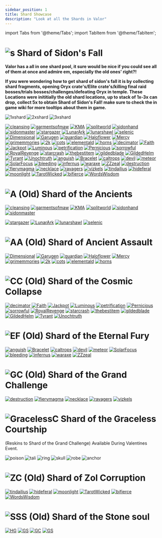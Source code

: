 ```yaml
---
sidebar_position: 1
title: Shard Showcase
description: "Look at all the Shards in Valor"
---
```


import Tabs from '@theme/Tabs';
import TabItem from '@theme/TabItem';

<Tabs>
  <TabItem value="Shard of Sidon's Fall" label="Shard of Sidon's Fall" default>

    
# ![s](https://raw.githubusercontent.com/Valor-Inc/Wiki/main/static/img/Shards_Misc_Consumables/Shard_of_Sidons_Fall.png) Shard of Sidon's Fall


**Valor has a all in one shard pool, it sure would be nice if you could see all of them at once and admire em, especially the old ones' right?!**

**If you were wondering how to get shard of sidon's fall it is by collecting shard fragments, opening Oryx crate's/Elite crate's/killing final raid bosses/trials bosses/challenges/defeating Oryx in temple. These Locations were inititially the old shard locations, up to stack of 1x-3x can drop, collect 5x to obtain Shard of Sidon's Fall! make sure to check the in game wiki for more tooltips about them in game.**


![1xshard](https://raw.githubusercontent.com/Valor-Inc/Wiki/main/static/img/Shards_Misc_Consumables/Sidons_Shard_Fragments_1.png)
![2xshard](https://raw.githubusercontent.com/Valor-Inc/Wiki/main/static/img/Shards_Misc_Consumables/Sidons_Shard_Fragments_2.png)
![3xshard](https://raw.githubusercontent.com/Valor-Inc/Wiki/main/static/img/Shards_Misc_Consumables/Sidons_Shard_Fragments_3.png)

[![cleansing](https://vwiki.valorserver.com/api/item/picture/cleansing%20cleric%20breastplate)](https://wiki.valorserver.com/docs/items/armors/heavys/legendary/cleansing_cleric_breastplate) [![garmentsofmaw](https://vwiki.valorserver.com/api/item/picture/garments%20of%20maw)](https://wiki.valorserver.com/docs/items/armors/robes/legendary/garments_of_maw) [![KMA](https://vwiki.valorserver.com/api/item/picture/katana%20of%20mythical%20alliance)](https://wiki.valorserver.com/docs/items/weapons/katanas/legendary/katana_of_mythical_alliance) [![splitworld](https://vwiki.valorserver.com/api/item/picture/robe%20of%20split%20worlds)](https://wiki.valorserver.com/docs/items/armors/robes/legendary/robe_of_split_worlds) [![sidonhand](https://vwiki.valorserver.com/api/item/picture/sidon's%20handcraft)](https://wiki.valorserver.com/docs/items/armors/robes/legendary/sidons_handcraft) [![sidonmaster](https://vwiki.valorserver.com/api/item/picture/sidon's%20masterpiece)](https://wiki.valorserver.com/docs/items/armors/lights/legendary/sidons_masterpiece/) 
[![stargazer](https://raw.githubusercontent.com/Valor-Inc/Wiki/main/static/img/Shards_Misc_Consumables/Shard_Pool_Showcasepng/Stargazer.png)](https://wiki.valorserver.com/docs/items/weapons/wands/legendary/stargazer)
[![LunarArk](https://raw.githubusercontent.com/Valor-Inc/Wiki/main/static/img/Shards_Misc_Consumables/Shard_Pool_Showcasepng/Lunar%20Ark.png)](https://wiki.valorserver.com/docs/items/abilities/scepters/legendary/lunar_ark)
[![lunarshawl](https://raw.githubusercontent.com/Valor-Inc/Wiki/main/static/img/Shards_Misc_Consumables/Shard_Pool_Showcasepng/Lunar%20Shawl.png)](https://wiki.valorserver.com/docs/items/armors/robes/legendary/lunar_shawl) 
[![selenic](https://raw.githubusercontent.com/Valor-Inc/Wiki/main/static/img/Shards_Misc_Consumables/Shard_Pool_Showcasepng/Selenic%20Clasp.png)](https://wiki.valorserver.com/docs/items/rings/legendary/selenic_clasp/)
[![Dimensional](https://vwiki.valorserver.com/api/item/picture/dimensional%20prism)](https://wiki.valorserver.com/docs/items/abilities/prisms/legendary/dimensional_prism) 
[![Garugen](https://raw.githubusercontent.com/Valor-Inc/Wiki/main/static/img/Shards_Misc_Consumables/Shard_Pool_Showcasepng/Garugen.png)](https://wiki.valorserver.com/docs/items/abilities/sheaths/legendary/garugen)
[![guardian](https://vwiki.valorserver.com/api/item/picture/guardian%20siphon)](https://wiki.valorserver.com/docs/items/abilities/siphons/legendary/guardian_siphon) 
[![Haloflower](https://raw.githubusercontent.com/Valor-Inc/Wiki/main/static/img/Shards_Misc_Consumables/Shard_Pool_Showcasepng/Haloflower%20Toxin.png)](https://wiki.valorserver.com/docs/items/abilities/poisons/legendary/haloflower_toxin) 
[![Mercy](https://vwiki.valorserver.com/api/item/picture/mercy%20of%20yazanahar)](https://wiki.valorserver.com/docs/items/armors/lights/legendary/mercy_of_yazanahar)
[![grimemmories](https://raw.githubusercontent.com/Valor-Inc/Wiki/main/static/img/Shards_Misc_Consumables/Shard_Pool_Showcasepng/Scythe%20of%20Grim%20Memories.png)](https://wiki.valorserver.com/docs/items/weapons/katanas/legendary/scythe_of_grim_memories)
[![2k](https://vwiki.valorserver.com/api/item/picture/the%202-k)](https://wiki.valorserver.com/docs/items/weapons/staves/legendary/the_2_k)
[![cots](https://vwiki.valorserver.com/api/item/picture/calling%20of%20the%20storm)](https://wiki.valorserver.com/docs/items/abilities/spells/legendary/calling_of_the_storm) [![elementald](https://vwiki.valorserver.com/api/item/picture/elemental%20drape)](https://wiki.valorserver.com/docs/items/armors/robes/legendary/elemental_drape) [![horns](https://vwiki.valorserver.com/api/item/picture/stormcaller's%20horns)](https://wiki.valorserver.com/docs/items/rings/legendary/stormcallers_horns)
[![decimator](https://raw.githubusercontent.com/Valor-Inc/Wiki/main/static/img/Shards_Misc_Consumables/Shard_Pool_Showcasepng/Decimator%20Bow.png)](https://wiki.valorserver.com/docs/items/weapons/bows/legendary/decimator_bow)
[![Faith](https://vwiki.valorserver.com/api/item/picture/faith%20of%20the%20angel)](https://wiki.valorserver.com/docs/items/weapons/swords/legendary/faith_of_the_angel) [![Jackpot](https://vwiki.valorserver.com/api/item/picture/jackpot)](https://wiki.valorserver.com/docs/items/rings/legendary/jackpot) [![Luminous](https://vwiki.valorserver.com/api/item/picture/luminous%20horizon)](https://wiki.valorserver.com/docs/items/abilities/seals/legendary/luminious_horizon) [![petrification](https://vwiki.valorserver.com/api/item/picture/petrification%20cloak)](https://wiki.valorserver.com/docs/items/abilities/cloaks/legendary/petrification_cloak) [![Pernicious](https://vwiki.valorserver.com/api/item/picture/pernicious%20fate-36)](https://wiki.valorserver.com/docs/items/abilities/scepters/legendary/pernicious_fate36) 
[![sorrowful](https://raw.githubusercontent.com/Valor-Inc/Wiki/main/static/img/Shards_Misc_Consumables/Shard_Pool_Showcasepng/Sorrowful%20Boundtouch.png)](https://wiki.valorserver.com/docs/items/weapons/wands/legendary/sorrowful_boundtouch)
[![RoyalRevenge](https://vwiki.valorserver.com/api/item/picture/staff%20of%20royal%20revenge)](https://wiki.valorserver.com/docs/items/weapons/staves/legendary/staff_of_royal_revenge) [![starcrash](https://vwiki.valorserver.com/api/item/picture/starcrash%20ring)](https://wiki.valorserver.com/docs/items/rings/legendary/starcrash_ring) [![thebestitem](https://raw.githubusercontent.com/Valor-Inc/Wiki/main/static/img/Shards_Misc_Consumables/Shard_Pool_Showcasepng/Sun%20and%20Moon%20Expansion.png)](https://wiki.valorserver.com/docs/items/abilities/spells/legendary/sun_and_moon_expansion) 
[![gildedblade](https://raw.githubusercontent.com/Valor-Inc/Wiki/main/static/img/Shards_Misc_Consumables/Shard_Pool_Showcasepng/The%20Gilded%20Blade.png)](https://wiki.valorserver.com/docs/items/weapons/daggers/legendary/the_gilded_blade)
[![GildedHelm](https://raw.githubusercontent.com/Valor-Inc/Wiki/main/static/img/Shards_Misc_Consumables/Shard_Pool_Showcasepng/The%20Gilded%20Helm.png)](https://wiki.valorserver.com/docs/items/abilities/helms/legendary/the_gilded_helm)
[![Tyrant](https://raw.githubusercontent.com/Valor-Inc/Wiki/main/static/img/Shards_Misc_Consumables/Shard_Pool_Showcasepng/Tyrant%20Helm.png)](https://wiki.valorserver.com/docs/items/abilities/helms/legendary/tyrant_helm)
[![Unochtruth](https://raw.githubusercontent.com/Valor-Inc/Wiki/main/static/img/Shards_Misc_Consumables/Shard_Pool_Showcasepng/Unoch's%20Truth.png)](https://wiki.valorserver.com/docs/items/abilities/orbs/legendary/unochs_truth) 
[![anguish](https://raw.githubusercontent.com/Valor-Inc/Wiki/main/static/img/Shards_Misc_Consumables/Shard_Pool_Showcasepng/Anguish%20of%20Drannol.png)](https://wiki.valorserver.com/docs/items/abilities/helms/legendary/anguish_of_drannol/)
[![Bracelet](https://vwiki.valorserver.com/api/item/picture/bracelet%20of%20the%20demolished)](https://wiki.valorserver.com/docs/items/rings/legendary/bracelet_of_the_demolished)
[![caltrops](https://vwiki.valorserver.com/api/item/picture/caltrops)](https://wiki.valorserver.com/docs/items/abilities/traps/legendary/caltrops) [![devil](https://vwiki.valorserver.com/api/item/picture/devil%20dice)](https://wiki.valorserver.com/docs/items/abilities/dice/legendary/devil_dice) [![meteor](https://vwiki.valorserver.com/api/item/picture/meteor)](https://wiki.valorserver.com/docs/items/weapons/wands/legendary/meteor) [![SolarFocus](https://vwiki.valorserver.com/api/item/picture/ring%20of%20solar%20focus)](https://wiki.valorserver.com/docs/items/rings/legendary/ring_of_solar_focus) [![bleeding](https://vwiki.valorserver.com/api/item/picture/the%20bleeding%20fang)](https://wiki.valorserver.com/docs/items/weapons/daggers/legendary/the_bleeding_fang) [![infernus](https://vwiki.valorserver.com/api/item/picture/the%20infernus)](https://wiki.valorserver.com/docs/items/armors/lights/legendary/the_infernus) 
[![waraxe](https://raw.githubusercontent.com/Valor-Inc/Wiki/main/static/img/Shards_Misc_Consumables/Shard_Pool_Showcasepng/Waraxe%20of%20Judgement.png)](https://wiki.valorserver.com/docs/items/weapons/swords/legendary/waraxe_of_judgement) 
[![ZZzeal](https://vwiki.valorserver.com/api/item/picture/zeal%20of%20the%20far-ranger)](https://wiki.valorserver.com/docs/items/abilities/quivers/legendary/zeal_of_the_far_ranger)
[![destruction](https://vwiki.valorserver.com/api/item/picture/destruction%20spirit)](https://wiki.valorserver.com/docs/items/abilities/poisons/legendary/destruction_spirit)
[![fierymagma](https://raw.githubusercontent.com/Valor-Inc/Wiki/main/static/img/Shards_Misc_Consumables/Shard_Pool_Showcasepng/Fiery%20Magma%20Stone.png)](https://wiki.valorserver.com/docs/items/abilities/talismans/legendary/fiery_magma_stone)
[![necklace](https://vwiki.valorserver.com/api/item/picture/necklace%20of%20undead%20support)](https://wiki.valorserver.com/docs/items/rings/legendary/necklace_of_undead_support) [![ravagers](https://vwiki.valorserver.com/api/item/picture/skull%20of%20ravagers)](https://wiki.valorserver.com/docs/items/abilities/skulls/legendary/skull_of_ravagers) [![vizkels](https://vwiki.valorserver.com/api/item/picture/vizkel's%20unholy%20garments)](https://wiki.valorserver.com/docs/items/armors/robes/legendary/vizkels_unholy_garments)
[![tindailius](https://vwiki.valorserver.com/api/item/picture/dagger%20of%20tindailius)](https://wiki.valorserver.com/docs/items/weapons/daggers/legendary/dagger_of_tindailius) [![hideferal](https://vwiki.valorserver.com/api/item/picture/hide%20of%20the%20feral)](https://wiki.valorserver.com/docs/items/armors/lights/legendary/hide_of_the_feral) [![moonlight](https://vwiki.valorserver.com/api/item/picture/moonlight)](https://wiki.valorserver.com/docs/items/weapons/wands/legendary/moonlight)  [![TarotWicked](https://vwiki.valorserver.com/api/item/picture/tarot%20of%20the%20wicked)](https://wiki.valorserver.com/docs/items/abilities/charms/legendary/tarot_of_the_wicked) [![bifierce](https://vwiki.valorserver.com/api/item/picture/the%20bifierce)](https://wiki.valorserver.com/docs/items/weapons/blades/legendary/The_Bifierce) [![WordsWisdom](https://vwiki.valorserver.com/api/item/picture/words%20of%20wisdom)](https://wiki.valorserver.com/docs/items/armors/robes/legendary/words_of_wisdom)

 
  </TabItem>
  <TabItem value="Ancients" label="Ancients">

# ![A](https://raw.githubusercontent.com/Valor-Inc/Wiki/main/static/img/Shards_Misc_Consumables/Shard_of_the_Ancients.png) **(Old)** Shard of the Ancients

[![cleansing](https://vwiki.valorserver.com/api/item/picture/cleansing%20cleric%20breastplate)](https://wiki.valorserver.com/docs/items/armors/heavys/legendary/cleansing_cleric_breastplate) [![garmentsofmaw](https://vwiki.valorserver.com/api/item/picture/garments%20of%20maw)](https://wiki.valorserver.com/docs/items/armors/robes/legendary/garments_of_maw) [![KMA](https://vwiki.valorserver.com/api/item/picture/katana%20of%20mythical%20alliance)](https://wiki.valorserver.com/docs/items/weapons/katanas/legendary/katana_of_mythical_alliance) [![splitworld](https://vwiki.valorserver.com/api/item/picture/robe%20of%20split%20worlds)](https://wiki.valorserver.com/docs/items/armors/robes/legendary/robe_of_split_worlds) [![sidonhand](https://vwiki.valorserver.com/api/item/picture/sidon's%20handcraft)](https://wiki.valorserver.com/docs/items/armors/robes/legendary/sidons_handcraft) [![sidonmaster](https://vwiki.valorserver.com/api/item/picture/sidon's%20masterpiece)](https://wiki.valorserver.com/docs/items/armors/lights/legendary/sidons_masterpiece/) 

[![stargazer](https://raw.githubusercontent.com/Valor-Inc/Wiki/main/static/img/Shards_Misc_Consumables/Shard_Pool_Showcasepng/Stargazer.png)](https://wiki.valorserver.com/docs/items/weapons/wands/legendary/stargazer)
[![LunarArk](https://raw.githubusercontent.com/Valor-Inc/Wiki/main/static/img/Shards_Misc_Consumables/Shard_Pool_Showcasepng/Lunar%20Ark.png)](https://wiki.valorserver.com/docs/items/abilities/scepters/legendary/lunar_ark)
[![lunarshawl](https://raw.githubusercontent.com/Valor-Inc/Wiki/main/static/img/Shards_Misc_Consumables/Shard_Pool_Showcasepng/Lunar%20Shawl.png)](https://wiki.valorserver.com/docs/items/armors/robes/legendary/lunar_shawl) 
[![selenic](https://raw.githubusercontent.com/Valor-Inc/Wiki/main/static/img/Shards_Misc_Consumables/Shard_Pool_Showcasepng/Selenic%20Clasp.png)](https://wiki.valorserver.com/docs/items/rings/legendary/selenic_clasp/)

 </TabItem>
  <TabItem value="Ancient Assault" label="Ancient Assault">

# ![AA](https://raw.githubusercontent.com/Valor-Inc/Wiki/main/static/img/Shards_Misc_Consumables/Shard%20of%20Ancient%20Assault.png) **(Old)** Shard of Ancient Assault

[![Dimensional](https://vwiki.valorserver.com/api/item/picture/dimensional%20prism)](https://wiki.valorserver.com/docs/items/abilities/prisms/legendary/dimensional_prism)
[![Garugen](https://raw.githubusercontent.com/Valor-Inc/Wiki/main/static/img/Shards_Misc_Consumables/Shard_Pool_Showcasepng/Garugen.png)](https://wiki.valorserver.com/docs/items/abilities/sheaths/legendary/garugen)
[![guardian](https://vwiki.valorserver.com/api/item/picture/guardian%20siphon)](https://wiki.valorserver.com/docs/items/abilities/siphons/legendary/guardian_siphon) [![Haloflower](https://raw.githubusercontent.com/Valor-Inc/Wiki/main/static/img/Shards_Misc_Consumables/Shard_Pool_Showcasepng/Haloflower%20Toxin.png)](https://wiki.valorserver.com/docs/items/abilities/poisons/legendary/haloflower_toxin) [![Mercy](https://vwiki.valorserver.com/api/item/picture/mercy%20of%20yazanahar)](https://wiki.valorserver.com/docs/items/armors/lights/legendary/mercy_of_yazanahar) 
[![grimemmories](https://raw.githubusercontent.com/Valor-Inc/Wiki/main/static/img/Shards_Misc_Consumables/Shard_Pool_Showcasepng/Scythe%20of%20Grim%20Memories.png)](https://wiki.valorserver.com/docs/items/weapons/katanas/legendary/scythe_of_grim_memories)
[![2k](https://vwiki.valorserver.com/api/item/picture/the%202-k)](https://wiki.valorserver.com/docs/items/weapons/staves/legendary/the_2_k) [![cots](https://vwiki.valorserver.com/api/item/picture/calling%20of%20the%20storm)](https://wiki.valorserver.com/docs/items/abilities/spells/legendary/calling_of_the_storm) [![elementald](https://vwiki.valorserver.com/api/item/picture/elemental%20drape)](https://wiki.valorserver.com/docs/items/armors/robes/legendary/elemental_drape) [![horns](https://vwiki.valorserver.com/api/item/picture/stormcaller's%20horns)](https://wiki.valorserver.com/docs/items/rings/legendary/stormcallers_horns)

  </TabItem>
  <TabItem value="Cosmic Collapse" label="Cosmic Collapse">

# ![CC](https://raw.githubusercontent.com/Valor-Inc/Wiki/main/static/img/Shards_Misc_Consumables/Shard_of_Cosmic_Collapse.png) **(Old)** Shard of the Cosmic Collapse

[![decimator](https://raw.githubusercontent.com/Valor-Inc/Wiki/main/static/img/Shards_Misc_Consumables/Shard_Pool_Showcasepng/Decimator%20Bow.png)](https://wiki.valorserver.com/docs/items/weapons/bows/legendary/decimator_bow)
 [![Faith](https://vwiki.valorserver.com/api/item/picture/faith%20of%20the%20angel)](https://wiki.valorserver.com/docs/items/weapons/swords/legendary/faith_of_the_angel) [![Jackpot](https://vwiki.valorserver.com/api/item/picture/jackpot)](https://wiki.valorserver.com/docs/items/rings/legendary/jackpot) [![Luminous](https://vwiki.valorserver.com/api/item/picture/luminous%20horizon)](https://wiki.valorserver.com/docs/items/abilities/seals/legendary/luminious_horizon) [![petrification](https://vwiki.valorserver.com/api/item/picture/petrification%20cloak)](https://wiki.valorserver.com/docs/items/abilities/cloaks/legendary/petrification_cloak) [![Pernicious](https://vwiki.valorserver.com/api/item/picture/pernicious%20fate-36)](https://wiki.valorserver.com/docs/items/abilities/scepters/legendary/pernicious_fate36)
[![sorrowful](https://raw.githubusercontent.com/Valor-Inc/Wiki/main/static/img/Shards_Misc_Consumables/Shard_Pool_Showcasepng/Sorrowful%20Boundtouch.png)](https://wiki.valorserver.com/docs/items/weapons/wands/legendary/sorrowful_boundtouch)
[![RoyalRevenge](https://vwiki.valorserver.com/api/item/picture/staff%20of%20royal%20revenge)](https://wiki.valorserver.com/docs/items/weapons/staves/legendary/staff_of_royal_revenge) [![starcrash](https://vwiki.valorserver.com/api/item/picture/starcrash%20ring)](https://wiki.valorserver.com/docs/items/rings/legendary/starcrash_ring)
[![thebestitem](https://raw.githubusercontent.com/Valor-Inc/Wiki/main/static/img/Shards_Misc_Consumables/Shard_Pool_Showcasepng/Sun%20and%20Moon%20Expansion.png)](https://wiki.valorserver.com/docs/items/abilities/spells/legendary/sun_and_moon_expansion) 
[![gildedblade](https://raw.githubusercontent.com/Valor-Inc/Wiki/main/static/img/Shards_Misc_Consumables/Shard_Pool_Showcasepng/The%20Gilded%20Blade.png)](https://wiki.valorserver.com/docs/items/weapons/daggers/legendary/the_gilded_blade)
[![GildedHelm](https://raw.githubusercontent.com/Valor-Inc/Wiki/main/static/img/Shards_Misc_Consumables/Shard_Pool_Showcasepng/The%20Gilded%20Helm.png)](https://wiki.valorserver.com/docs/items/abilities/helms/legendary/the_gilded_helm)
[![Tyrant](https://raw.githubusercontent.com/Valor-Inc/Wiki/main/static/img/Shards_Misc_Consumables/Shard_Pool_Showcasepng/Tyrant%20Helm.png)](https://wiki.valorserver.com/docs/items/abilities/helms/legendary/tyrant_helm)
[![Unochtruth](https://raw.githubusercontent.com/Valor-Inc/Wiki/main/static/img/Shards_Misc_Consumables/Shard_Pool_Showcasepng/Unoch's%20Truth.png)](https://wiki.valorserver.com/docs/items/abilities/orbs/legendary/unochs_truth) 


 
 </TabItem>
  <TabItem value="Eternal Fury" label="Eternal Fury">

# ![EF](https://raw.githubusercontent.com/Valor-Inc/Wiki/main/static/img/Shards_Misc_Consumables/Shard_of_Eternal_Fury.png) **(Old)** Shard of the Eternal Fury

[![anguish](https://raw.githubusercontent.com/Valor-Inc/Wiki/main/static/img/Shards_Misc_Consumables/Shard_Pool_Showcasepng/Anguish%20of%20Drannol.png)](https://wiki.valorserver.com/docs/items/abilities/helms/legendary/anguish_of_drannol/)
[![Bracelet](https://vwiki.valorserver.com/api/item/picture/bracelet%20of%20the%20demolished)](https://wiki.valorserver.com/docs/items/rings/legendary/bracelet_of_the_demolished) [![caltrops](https://vwiki.valorserver.com/api/item/picture/caltrops)](https://wiki.valorserver.com/docs/items/abilities/traps/legendary/caltrops) [![devil](https://vwiki.valorserver.com/api/item/picture/devil%20dice)](https://wiki.valorserver.com/docs/items/abilities/dice/legendary/devil_dice) [![meteor](https://vwiki.valorserver.com/api/item/picture/meteor)](https://wiki.valorserver.com/docs/items/weapons/wands/legendary/meteor) [![SolarFocus](https://vwiki.valorserver.com/api/item/picture/ring%20of%20solar%20focus)](https://wiki.valorserver.com/docs/items/rings/legendary/ring_of_solar_focus) [![bleeding](https://vwiki.valorserver.com/api/item/picture/the%20bleeding%20fang)](https://wiki.valorserver.com/docs/items/weapons/daggers/legendary/the_bleeding_fang) [![infernus](https://vwiki.valorserver.com/api/item/picture/the%20infernus)](https://wiki.valorserver.com/docs/items/armors/lights/legendary/the_infernus) 
[![waraxe](https://raw.githubusercontent.com/Valor-Inc/Wiki/main/static/img/Shards_Misc_Consumables/Shard_Pool_Showcasepng/Waraxe%20of%20Judgement.png)](https://wiki.valorserver.com/docs/items/weapons/swords/legendary/waraxe_of_judgement)
[![ZZzeal](https://vwiki.valorserver.com/api/item/picture/zeal%20of%20the%20far-ranger)](https://wiki.valorserver.com/docs/items/abilities/quivers/legendary/zeal_of_the_far_ranger)




 </TabItem>
 <TabItem value="Grand Challenge" label="Grand Challenge">

# ![GC](https://raw.githubusercontent.com/Valor-Inc/Wiki/main/static/img/Shards_Misc_Consumables/Shard_of_the_Grand_Challenge.png) **(Old)** Shard of the Grand Challenge

[![destruction](https://vwiki.valorserver.com/api/item/picture/destruction%20spirit)](https://wiki.valorserver.com/docs/items/abilities/poisons/legendary/destruction_spirit) [![fierymagma](https://raw.githubusercontent.com/Valor-Inc/Wiki/main/static/img/Shards_Misc_Consumables/Shard_Pool_Showcasepng/Fiery%20Magma%20Stone.png)](https://wiki.valorserver.com/docs/items/abilities/talismans/legendary/fiery_magma_stone) [![necklace](https://vwiki.valorserver.com/api/item/picture/necklace%20of%20undead%20support)](https://wiki.valorserver.com/docs/items/rings/legendary/necklace_of_undead_support) [![ravagers](https://vwiki.valorserver.com/api/item/picture/skull%20of%20ravagers)](https://wiki.valorserver.com/docs/items/abilities/skulls/legendary/skull_of_ravagers) [![vizkels](https://vwiki.valorserver.com/api/item/picture/vizkel's%20unholy%20garments)](https://wiki.valorserver.com/docs/items/armors/robes/legendary/vizkels_unholy_garments)



 </TabItem>
 <TabItem value="Shard of the Graceless Courtship" label="Shard of the Graceless Courtship">

# ![GracelessC](https://raw.githubusercontent.com/Valor-Inc/Wiki/main/static/img/Shards_Misc_Consumables/Shard_of_the_Graceless_Courtship.png) Shard of the Graceless Courtship

(Reskins to Shard of the Grand Challenge)
Available During Valentines Event.

![poison](https://raw.githubusercontent.com/Valor-Inc/Wiki/main/static/img/Shards_Misc_Consumables/Shard_Pool_Grace/Heartblight%20Spirit.png)
![tali](https://raw.githubusercontent.com/Valor-Inc/Wiki/main/static/img/Shards_Misc_Consumables/Shard_Pool_Grace/Spindled%20Flameheart.png)
![ring](https://raw.githubusercontent.com/Valor-Inc/Wiki/main/static/img/Shards_Misc_Consumables/Shard_Pool_Grace/Necklace%20of%20Emotional%20Damage.png)
![skull](https://raw.githubusercontent.com/Valor-Inc/Wiki/main/static/img/Shards_Misc_Consumables/Shard_Pool_Grace/Heart%20of%20Ravagers.png)
![robe](https://raw.githubusercontent.com/Valor-Inc/Wiki/main/static/img/Shards_Misc_Consumables/Shard_Pool_Grace/Vizkel's%20Unruly%20Garments.png)
![anchor](https://raw.githubusercontent.com/Valor-Inc/Wiki/main/static/img/Shards_Misc_Consumables/Shard_Pool_Grace/Beguiling%20Fisherman's%20Bower.png)



  </TabItem>
  <TabItem value="Zol Corruption" label="Zol Corruption">

# ![ZC](https://raw.githubusercontent.com/Valor-Inc/Wiki/main/static/img/Shards_Misc_Consumables/Shard_of_Zol_Corruption.png) **(Old)** Shard of Zol Corruption

[![tindailius](https://vwiki.valorserver.com/api/item/picture/dagger%20of%20tindailius)](https://wiki.valorserver.com/docs/items/weapons/daggers/legendary/dagger_of_tindailius) [![hideferal](https://vwiki.valorserver.com/api/item/picture/hide%20of%20the%20feral)](https://wiki.valorserver.com/docs/items/armors/lights/legendary/hide_of_the_feral) [![moonlight](https://vwiki.valorserver.com/api/item/picture/moonlight)](https://wiki.valorserver.com/docs/items/weapons/wands/legendary/moonlight)  [![TarotWicked](https://vwiki.valorserver.com/api/item/picture/tarot%20of%20the%20wicked)](https://wiki.valorserver.com/docs/items/abilities/charms/legendary/tarot_of_the_wicked) [![bifierce](https://vwiki.valorserver.com/api/item/picture/the%20bifierce)](https://wiki.valorserver.com/docs/items/weapons/blades/legendary/The_Bifierce) [![WordsWisdom](https://vwiki.valorserver.com/api/item/picture/words%20of%20wisdom)](https://wiki.valorserver.com/docs/items/armors/robes/legendary/words_of_wisdom)

 </TabItem>
  <TabItem value="Shard of the Stone soul" label="Shard of the Stone soul">

# ![SSS](https://raw.githubusercontent.com/Valor-Inc/Wiki/main/static/img/Shards_Misc_Consumables/Shard_of_the_Stone_Soul.png) **(Old)** Shard of the Stone soul

[![HG](https://raw.githubusercontent.com/Valor-Inc/Wiki/main/static/img/Shards_Misc_Consumables/Shard_Pool_Showcasepng/Head%20of%20the%20Gargoyle.png)](https://wiki.valorserver.com/docs/items/abilities/talismans/legendary/head_of_the_gargoyle)
[![GS](https://raw.githubusercontent.com/Valor-Inc/Wiki/main/static/img/Shards_Misc_Consumables/Shard_Pool_Showcasepng/Gargoyle%20Slayer.png)](https://wiki.valorserver.com/docs/items/abilities/stars/legendary/gargoyle_slayer)
[![GC](https://raw.githubusercontent.com/Valor-Inc/Wiki/main/static/img/Shards_Misc_Consumables/Shard_Pool_Showcasepng/Gargoyle%20Crusher.png)](https://wiki.valorserver.com/docs/items/weapons/swords/legendary/gargoyle_crusher)
[![GS](https://raw.githubusercontent.com/Valor-Inc/Wiki/main/static/img/Shards_Misc_Consumables/Shard_Pool_Showcasepng/Gargoyle%20Stoneplate.png)](https://wiki.valorserver.com/docs/items/armors/heavys/legendary/gargoyle_stoneplate) 

</TabItem>
</Tabs>

